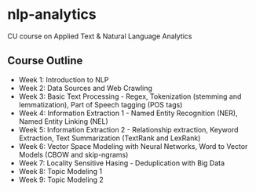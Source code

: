 # nlp-analytics

CU course on Applied Text & Natural Language Analytics

## Course Outline

- Week 1: Introduction to NLP
- Week 2: Data Sources and Web Crawling
- Week 3: Basic Text Processing - Regex, Tokenization (stemming and lemmatization), Part of Speech tagging (POS tags)
- Week 4: Information Extraction 1 - Named Entity Recognition (NER), Named Entity Linking (NEL)
- Week 5: Information Extraction 2 - Relationship extraction, Keyword Extraction, Text Summarization (TextRank and LexRank)
- Week 6: Vector Space Modeling with Neural Networks, Word to Vector Models (CBOW and skip-ngrams)
- Week 7: Locality Sensitive Hasing - Deduplication with Big Data
- Week 8: Topic Modeling 1
- Week 9: Topic Modeling 2

